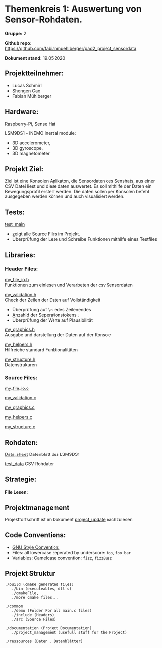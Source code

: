 # Themenkreis 1: Auswertung von Sensor-Rohdaten.

**Gruppe:** 2

**Github repo:** https://github.com/fabianmuehlberger/pad2_project_sensordata

**Dokument stand:** 19.05.2020

## Projektteilnehmer:

* Lucas Schmirl
* Shengen Gao
* Fabian Mühlberger

## Hardware:
Raspberry-Pi, Sense Hat

LSM9DS1 - iNEMO inertial module:
* 3D accelerometer,
* 3D gyroscope, 
* 3D magnetometer

## Projekt Ziel:
Ziel ist eine Konsolen Aplikaton, die Sensordaten des Senshats, aus einer CSV Datei liest und diese daten auswertet. Es soll mithilfe der Daten ein Bewegungsprofil erstellt werden. Die daten sollen per Konsolen befehl ausgegeben werden können und auch visualisiert werden. 

## Tests:

[test_main](../build/bin/test_main.exe)   
  * zeigt alle Source Files im Projekt. 
  * Überprüfung der Lese und Schreibe Funktionen mithilfe eines Testfiles

## Libraries:

### Header Files:

[my_file_io.h](../common/include/my_file_io.h)  
Funktionen zum einlesen und Verarbeten der csv Sensordaten  

[my_validation.h](../common/include/my_validation.h)  
Check der Zeilen der Daten auf Vollständigkeit
  * Überprüfung auf ```\n``` jedes Zeilenendes
  * Anzahld der Seperationstokens ```;``` 
  * Überprüfung der Werte auf Plausibilität

[my_graphics.h](../common/include/my_graphics.h)  
Ausgabe und darstellung der Daten auf der Konsole

[my_helpers.h](../common/include/my_graphics.h)  
Hilfreiche standard Funktionalitäten

[my_structure.h](../common/include/my_graphics.h)  
Datenstrukuren 

### Source Files:
[my_file_io.c](../common/src/my_file_io.c)

[my_validation.c](../common/src/my_validation.c)

[my_graphics.c](../common/src/my_graphics.c)

[my_helpers.c](../common/src/my_validation.c)

[my_structure.c](../common/src/my_validation.c)

## Rohdaten:
[Data_sheet](../ressources/datasheet_LSM9DS1.pdf) Datenblatt des LSM9DS1

[test_data](../ressources/Test_Data_20k_IMU-LSM9DS1.csv) CSV Rohdaten 

## Strategie:

#### File Lesen:



## Projektmanagement

Projektfortschritt ist im Dokument [project_update](../documentation/project_update.md) nachzulesen


## Code Conventions:

* [GNU Style Convention:](https://developer.gnome.org/programming-guidelines/stable/c-coding-style.html.en)
* Files: all lowercase seperated by underscore: ```foo```, ```foo_bar```
* Variables: Camelcase convention: ```fizz```, ```fizzBuzz```

## Projekt Struktur

 ```
./build (cmake generated files)
    ./bin (executeables, dll´s)
    ./cmakeFile,
    ./more cmake files...

./commom
    ./demo (Folder For all main.c files)
    ./include (Headers)
    ./src (Source Files)

./documentation (Project Documentation)
    ./project_management (usefull stuff for the Project)

./ressources (Daten , Datenblätter)

```

